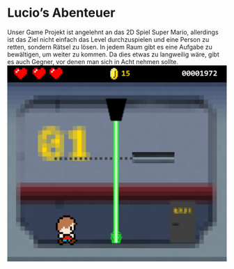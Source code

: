 # Lucio’s Abenteuer

Unser Game Projekt ist angelehnt an das 2D Spiel Super Mario, allerdings ist das Ziel nicht einfach das Level durchzuspielen und eine Person zu retten, sondern Rätsel zu lösen. In jedem Raum gibt es eine Aufgabe zu bewältigen, um weiter zu kommen. Da dies etwas zu langweilig wäre, gibt es auch Gegner, vor denen man sich in Acht nehmen sollte. 
![mockup_lucio](/Mockup/mockup_lucio.png)
